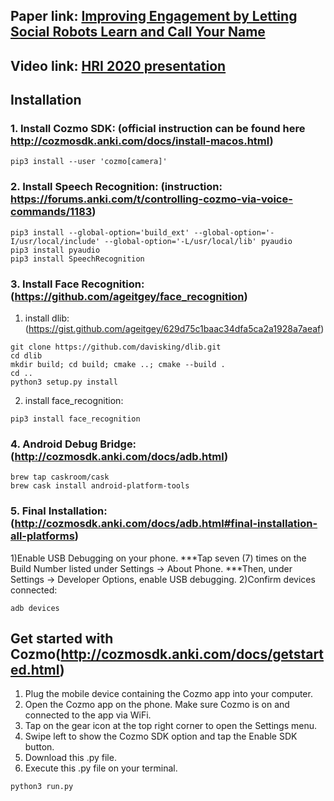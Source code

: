 ## Paper link: [Improving Engagement by Letting Social Robots Learn and Call Your Name](https://dl.acm.org/doi/abs/10.1145/3371382.3378355)
## Video link: [HRI 2020 presentation](https://youtu.be/JehXz5JRtnI)

## Installation
### 1. Install Cozmo SDK: (official instruction can be found here http://cozmosdk.anki.com/docs/install-macos.html)
```
pip3 install --user 'cozmo[camera]'
```
### 2. Install Speech Recognition: (instruction: https://forums.anki.com/t/controlling-cozmo-via-voice-commands/1183)
```
pip3 install --global-option='build_ext' --global-option='-I/usr/local/include' --global-option='-L/usr/local/lib' pyaudio
pip3 install pyaudio
pip3 install SpeechRecognition
```
### 3. Install Face Recognition: (https://github.com/ageitgey/face_recognition)
1) install dlib:(https://gist.github.com/ageitgey/629d75c1baac34dfa5ca2a1928a7aeaf)
```
git clone https://github.com/davisking/dlib.git
cd dlib
mkdir build; cd build; cmake ..; cmake --build .
cd ..
python3 setup.py install
```
2) install face_recognition:
```
pip3 install face_recognition
```

### 4. Android Debug Bridge:(http://cozmosdk.anki.com/docs/adb.html)
```
brew tap caskroom/cask
brew cask install android-platform-tools
```

### 5. Final Installation: (http://cozmosdk.anki.com/docs/adb.html#final-installation-all-platforms)
1)Enable USB Debugging on your phone.
***Tap seven (7) times on the Build Number listed under Settings -> About Phone.
***Then, under Settings -> Developer Options, enable USB debugging.
2)Confirm devices connected:
```
adb devices
```

## Get started with Cozmo(http://cozmosdk.anki.com/docs/getstarted.html)
1) Plug the mobile device containing the Cozmo app into your computer.
2) Open the Cozmo app on the phone. Make sure Cozmo is on and connected to the app via WiFi.
3) Tap on the gear icon at the top right corner to open the Settings menu.
4) Swipe left to show the Cozmo SDK option and tap the Enable SDK button.
5) Download this .py file.
6) Execute this .py file on your terminal.
```
python3 run.py
```
